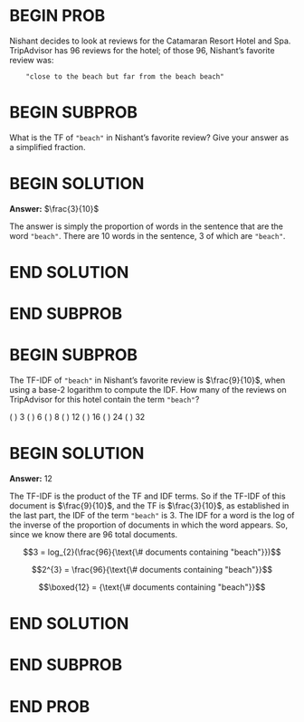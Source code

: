 # BEGIN PROB

Nishant decides to look at reviews for the Catamaran Resort Hotel and Spa. TripAdvisor has 96 reviews for the hotel; of those 96, Nishant’s favorite review was:

```
    "close to the beach but far from the beach beach"
```

# BEGIN SUBPROB

What is the TF of `"beach"` in Nishant’s favorite review? Give your answer as a simplified fraction.

# BEGIN SOLUTION

**Answer:** $\frac{3}{10}$

The answer is simply the proportion of words in the sentence that are the word `"beach"`. There are 10 words in the sentence, 3 of which are `"beach"`.

# END SOLUTION

# END SUBPROB

# BEGIN SUBPROB

The TF-IDF of `"beach"` in Nishant’s favorite review is $\frac{9}{10}$, when using a base-2 logarithm to compute the IDF. How many of the reviews on TripAdvisor for this hotel contain the term `"beach"`?

( ) 3
( ) 6
( ) 8
( ) 12
( ) 16
( ) 24
( ) 32

# BEGIN SOLUTION

**Answer:** 12

The TF-IDF is the product of the TF and IDF terms. So if the TF-IDF of this document is $\frac{9}{10}$, and the TF is $\frac{3}{10}$, as established in the last part, the IDF of the term `"beach"` is 3. The IDF for a word is the log of the inverse of the proportion of documents in which the word appears. So, since we know there are 96 total documents.

$$3 = log_{2}(\frac{96}{\text{\# documents containing "beach"}})$$

$$2^{3} = \frac{96}{\text{\# documents containing "beach"}}$$

$$\boxed{12} = {\text{\# documents containing "beach"}}$$

# END SOLUTION

# END SUBPROB

# END PROB
